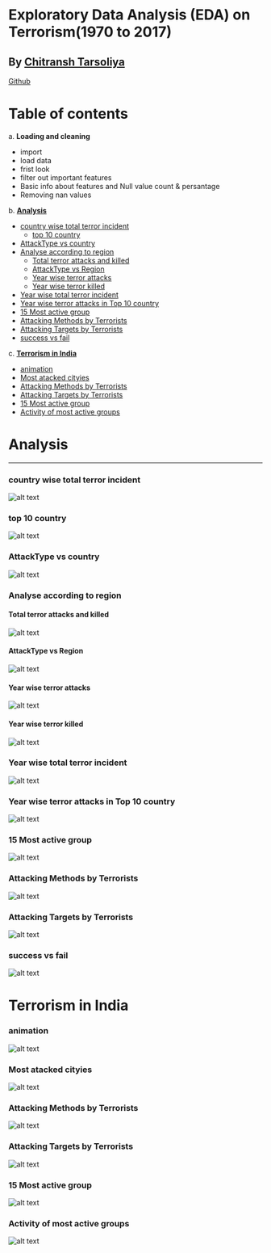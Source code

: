 # Exploratory Data Analysis (EDA) on Terrorism(1970 to 2017)
  ## By <a class="social-icon" href="https://www.linkedin.com/in/chitransh-tarsoliya-33639b172/" target="_blank">Chitransh Tarsoliya </a>
  
<a class="social-icon" href="https://github.com/i-am-creator/" target="_blank">Github</a>





# Table of contents
a. **Loading and cleaning**


-  import
-  load data
-  frist look
-  filter out important features
-  Basic info about features and Null value count & persantage
-  Removing nan values


b. [**Analysis**](#Analysis)


- [country wise total terror incident](#1)
  - [top 10 country](#1_1)
- [AttackType vs country](#2)
- [Analyse according to region](#3)
    - [Total terror attacks and killed](#3_1)
    - [AttackType vs Region](#3_2)
    - [Year wise terror attacks](#3_3) 
    - [Year wise terror killed](#3_4)
- [Year wise total terror incident](#4)
- [Year wise terror attacks in Top 10 country](#5) 
- [15 Most active group](#6)
- [Attacking Methods by Terrorists](#7)
- [Attacking Targets by Terrorists](#8)
- [success vs fail](#9)

c. **[Terrorism in India](#Terrorism_in_India)**



- [animation](#a)
- [Most atacked cityies](#b)
- [Attacking Methods by Terrorists](#c)
- [Attacking Targets by Terrorists](#d)
- [15 Most active group](#e)
- [Activity of most active groups](#f) 








# **Analysis** <a name="Analysis"></a>
----

### country wise total terror incident <a name="1"></a>
![alt text](https://github.com/i-am-creator/Data-Analysis/blob/main/Exploratory%20Data%20Analysis%20-%20Terrorism/plots/analysis/newplot.png)

### top 10 country <a name="1_1"></a>
![alt text](https://github.com/i-am-creator/Data-Analysis/blob/main/Exploratory%20Data%20Analysis%20-%20Terrorism/plots/analysis/newplot%20(1).png)

### AttackType vs country <a name="2"></a>
![alt text](https://github.com/i-am-creator/Data-Analysis/blob/main/Exploratory%20Data%20Analysis%20-%20Terrorism/plots/analysis/newplot%20(2).png)

### Analyse according to region <a name="3"></a>
#### Total terror attacks and killed <a name="3_1"></a>
![alt text](https://github.com/i-am-creator/Data-Analysis/blob/main/Exploratory%20Data%20Analysis%20-%20Terrorism/plots/analysis/newplot%20(3).png)

#### AttackType vs Region <a name="3_2"></a>
![alt text](https://github.com/i-am-creator/Data-Analysis/blob/main/Exploratory%20Data%20Analysis%20-%20Terrorism/plots/analysis/newplot%20(4).png)

#### Year wise terror attacks  <a name="3_3"></a>
![alt text](https://github.com/i-am-creator/Data-Analysis/blob/main/Exploratory%20Data%20Analysis%20-%20Terrorism/plots/analysis/newplot%20(5).png)

#### Year wise terror killed  <a name="3_4"></a>
![alt text](https://github.com/i-am-creator/Data-Analysis/blob/main/Exploratory%20Data%20Analysis%20-%20Terrorism/plots/analysis/newplot%20(6).png)

### Year wise total terror incident <a name="4"></a>
![alt text](https://github.com/i-am-creator/Data-Analysis/blob/main/Exploratory%20Data%20Analysis%20-%20Terrorism/plots/analysis/newplot%20(7).png)

### Year wise terror attacks in Top 10 country <a name="5"></a>
![alt text](https://github.com/i-am-creator/Data-Analysis/blob/main/Exploratory%20Data%20Analysis%20-%20Terrorism/plots/analysis/newplot%20(8).png)

### 15 Most active group <a name="6"></a>
![alt text](https://github.com/i-am-creator/Data-Analysis/blob/main/Exploratory%20Data%20Analysis%20-%20Terrorism/plots/analysis/newplot%20(9).png)

### Attacking Methods by Terrorists <a name="7"></a>
![alt text](https://github.com/i-am-creator/Data-Analysis/blob/main/Exploratory%20Data%20Analysis%20-%20Terrorism/plots/analysis/newplot%20(10).png)

### Attacking Targets by Terrorists <a name="8"></a>
![alt text](https://github.com/i-am-creator/Data-Analysis/blob/main/Exploratory%20Data%20Analysis%20-%20Terrorism/plots/analysis/newplot%20(11).png)

### success vs fail <a name="9"></a>
![alt text](https://github.com/i-am-creator/Data-Analysis/blob/main/Exploratory%20Data%20Analysis%20-%20Terrorism/plots/analysis/newplot%20(12).png)


# **Terrorism in India** <a name="Terrorism_in_India"></a>

### animation  <a name="a"></a>
![alt text](https://github.com/i-am-creator/Data-Analysis/blob/main/Exploratory%20Data%20Analysis%20-%20Terrorism/india.gif)


### Most atacked cityies <a name="b"></a>
![alt text](https://github.com/i-am-creator/Data-Analysis/blob/main/Exploratory%20Data%20Analysis%20-%20Terrorism/plots/Terrorism_in_India/newplot.png)

### Attacking Methods by Terrorists <a name="c"></a>
![alt text](https://github.com/i-am-creator/Data-Analysis/blob/main/Exploratory%20Data%20Analysis%20-%20Terrorism/plots/Terrorism_in_India/newplot%20(1).png)

### Attacking Targets by Terrorists <a name="d"></a>
![alt text](https://github.com/i-am-creator/Data-Analysis/blob/main/Exploratory%20Data%20Analysis%20-%20Terrorism/plots/Terrorism_in_India/newplot%20(2).png)

### 15 Most active group <a name="e"></a>
![alt text](https://github.com/i-am-creator/Data-Analysis/blob/main/Exploratory%20Data%20Analysis%20-%20Terrorism/plots/Terrorism_in_India/newplot%20(3).png)

### Activity of most active groups  <a name="f"></a>
![alt text](https://github.com/i-am-creator/Data-Analysis/blob/main/Exploratory%20Data%20Analysis%20-%20Terrorism/plots/Terrorism_in_India/newplot%20(4).png)


